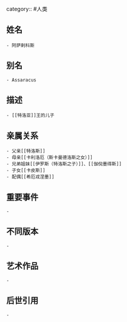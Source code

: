 category:: #人类
## 姓名
	- 阿萨剌科斯
## 别名
	- Assaracus
## 描述
	- [[特洛亚]]王的儿子
## 亲属关系
	- 父亲[[特洛斯]]
	- 母亲[[卡利洛厄（斯卡曼德洛斯之女）]]
	- 兄弟姐妹[[伊罗斯（特洛斯之子）]]、[[伽倪墨得斯]]
	- 子女[[卡皮斯]]
	- 配偶[[希厄戎涅墨]]
## 重要事件
	-
## 不同版本
	-
## 艺术作品
	-
## 后世引用
	-
